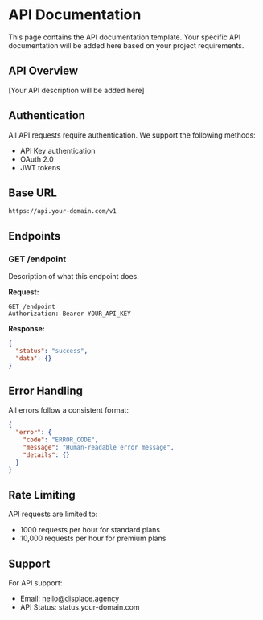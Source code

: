 # API Documentation

This page contains the API documentation template. Your specific API documentation will be added here based on your project requirements.

## API Overview

[Your API description will be added here]

## Authentication

All API requests require authentication. We support the following methods:
- API Key authentication
- OAuth 2.0
- JWT tokens

## Base URL

```
https://api.your-domain.com/v1
```

## Endpoints

### GET /endpoint

Description of what this endpoint does.

**Request:**
```http
GET /endpoint
Authorization: Bearer YOUR_API_KEY
```

**Response:**
```json
{
  "status": "success",
  "data": {}
}
```

## Error Handling

All errors follow a consistent format:

```json
{
  "error": {
    "code": "ERROR_CODE",
    "message": "Human-readable error message",
    "details": {}
  }
}
```

## Rate Limiting

API requests are limited to:
- 1000 requests per hour for standard plans
- 10,000 requests per hour for premium plans

## Support

For API support:
- Email: hello@displace.agency
- API Status: status.your-domain.com